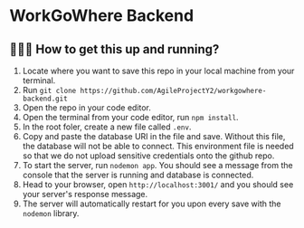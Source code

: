 # WorkGoWhere Backend

## 🏃🏻‍♀️ How to get this up and running?

1. Locate where you want to save this repo in your local machine from your terminal.
2. Run `git clone https://github.com/AgileProjectY2/workgowhere-backend.git`
3. Open the repo in your code editor.
4. Open the terminal from your code editor, run `npm install`.
5. In the root foler, create a new file called `.env`.
6. Copy and paste the database URI in the file and save. Without this file, the database will not be able to connect. This environment file is needed so that we do not upload sensitive credentials onto the github repo.
7. To start the server, run `nodemon app`. You should see a message from the console that the server is running and database is connected.
8. Head to your browser, open `http://localhost:3001/` and you should see your server's response message.
9. The server will automatically restart for you upon every save with the `nodemon` library.
